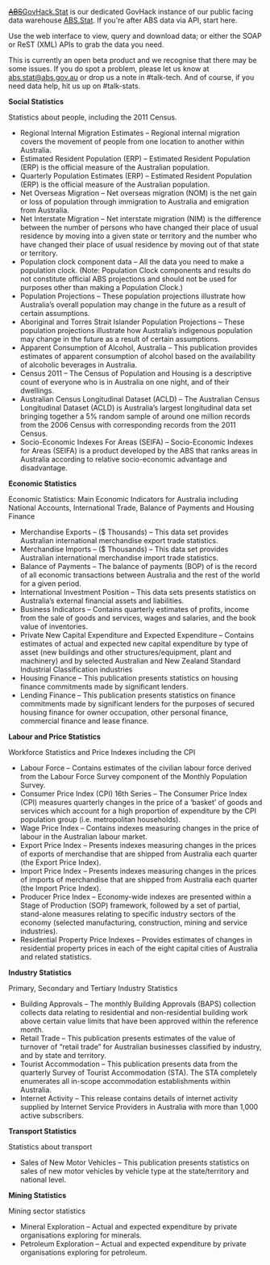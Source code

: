 [~~ABS~~GovHack.Stat](govhack.abs.gov.au) is our dedicated GovHack instance of our public facing data warehouse [ABS.Stat](http://stat.abs.gov.au). If you're after ABS data via API, start here.

<!--more-->

Use the web interface to view, query and download data; or either the SOAP or ReST (XML) APIs to grab the data you need.

This is currently an open beta product and we recognise that there may be some issues. If you do spot a problem, please let us know at abs.stat@abs.gov.au or drop us a note in #talk-tech. And of course, if you need data help, hit us up on #talk-stats.

**Social Statistics**

Statistics about people, including the 2011 Census.

* Regional Internal Migration Estimates – Regional internal migration covers the movement of people from one location to another within Australia.
* Estimated Resident Population (ERP) – Estimated Resident Population (ERP) is the official measure of the Australian population.
* Quarterly Population Estimates (ERP) – Estimated Resident Population (ERP) is the official measure of the Australian population.
* Net Overseas Migration – Net overseas migration (NOM) is the net gain or loss of population through immigration to Australia and emigration from Australia.
* Net Interstate Migration – Net interstate migration (NIM) is the difference between the number of persons who have changed their place of usual residence by moving into a given state or territory and the number who have changed their place of usual residence by moving out of that state or territory.
* Population clock component data – All the data you need to make a population clock. (Note: Population Clock components and results do not constitute official ABS projections and should not be used for purposes other than making a Population Clock.)
* Population Projections – These population projections illustrate how Australia’s overall population may change in the future as a result of certain assumptions.
* Aboriginal and Torres Strait Islander Population Projections – These population projections illustrate how Australia’s indigenous population may change in the future as a result of certain assumptions.
* Apparent Consumption of Alcohol, Australia – This publication provides estimates of apparent consumption of alcohol based on the availability of alcoholic beverages in Australia.
* Census 2011 – The Census of Population and Housing is a descriptive count of everyone who is in Australia on one night, and of their dwellings.
* Australian Census Longitudinal Dataset (ACLD) – The Australian Census Longitudinal Dataset (ACLD) is Australia’s largest longitudinal data set bringing together a 5% random sample of around one million records from the 2006 Census with corresponding records from the 2011 Census.
* Socio-Economic Indexes For Areas (SEIFA) – Socio-Economic Indexes for Areas (SEIFA) is a product developed by the ABS that ranks areas in Australia according to relative socio-economic advantage and disadvantage.

**Economic Statistics**

Economic Statistics: Main Economic Indicators for Australia including National Accounts, International Trade, Balance of Payments and Housing Finance

* Merchandise Exports – ($ Thousands) – This data set provides Australian international merchandise export trade statistics.
* Merchandise Imports – ($ Thousands) – This data set provides Australian international merchandise import trade statistics.
* Balance of Payments – The balance of payments (BOP) of is the record of all economic transactions between Australia and the rest of the world for a given period.
* International Investment Position – This data sets presents statistics on Australia’s external financial assets and liabilities.
* Business Indicators – Contains quarterly estimates of profits, income from the sale of goods and services, wages and salaries, and the book value of inventories.
* Private New Capital Expenditure and Expected Expenditure – Contains estimates of actual and expected new capital expenditure by type of asset (new buildings and other structures/equipment, plant and machinery) and by selected Australian and New Zealand Standard Industrial Classification industries
* Housing Finance – This publication presents statistics on housing finance commitments made by significant lenders.
* Lending Finance – This publication presents statistics on finance commitments made by significant lenders for the purposes of secured housing finance for owner occupation, other personal finance, commercial finance and lease finance.

**Labour and Price Statistics**

Workforce Statistics and Price Indexes including the CPI

* Labour Force – Contains estimates of the civilian labour force derived from the Labour Force Survey component of the Monthly Population Survey.
* Consumer Price Index (CPI) 16th Series – The Consumer Price Index (CPI) measures quarterly changes in the price of a ‘basket’ of goods and services which account for a high proportion of expenditure by the CPI population group (i.e. metropolitan households).
* Wage Price Index – Contains indexes measuring changes in the price of labour in the Australian labour market.
* Export Price Index – Presents indexes measuring changes in the prices of exports of merchandise that are shipped from Australia each quarter (the Export Price Index).
* Import Price Index – Presents indexes measuring changes in the prices of imports of merchandise that are shipped from Australia each quarter (the Import Price Index).
* Producer Price Index – Economy-wide indexes are presented within a Stage of Production (SOP) framework, followed by a set of partial, stand-alone measures relating to specific industry sectors of the economy (selected manufacturing, construction, mining and service industries).
* Residential Property Price Indexes – Provides estimates of changes in residential property prices in each of the eight capital cities of Australia and related statistics.

**Industry Statistics**

Primary, Secondary and Tertiary Industry Statistics

* Building Approvals – The monthly Building Approvals (BAPS) collection collects data relating to residential and non-residential building work above certain value limits that have been approved within the reference month.
* Retail Trade – This publication presents estimates of the value of turnover of “retail trade” for Australian businesses classified by industry, and by state and territory.
* Tourist Accommodation – This publication presents data from the quarterly Survey of Tourist Accommodation (STA). The STA completely enumerates all in-scope accommodation establishments within Australia.
* Internet Activity – This release contains details of internet activity supplied by Internet Service Providers in Australia with more than 1,000 active subscribers.

**Transport Statistics**

Statistics about transport

* Sales of New Motor Vehicles – This publication presents statistics on sales of new motor vehicles by vehicle type at the state/territory and national level.

**Mining Statistics**

Mining sector statistics

* Mineral Exploration – Actual and expected expenditure by private organisations exploring for minerals.
* Petroleum Exploration – Actual and expected expenditure by private organisations exploring for petroleum.

